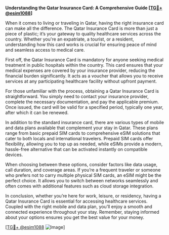**Understanding the Qatar Insurance Card: A Comprehensive Guide [[TG💪+ @esim1088](https://t.me/s/esim1088)]**

When it comes to living or traveling in Qatar, having the right insurance card can make all the difference. The Qatar Insurance Card is more than just a piece of plastic; it’s your gateway to quality healthcare services across the country. Whether you're an expatriate, a tourist, or a resident, understanding how this card works is crucial for ensuring peace of mind and seamless access to medical care.

First off, the Qatar Insurance Card is mandatory for anyone seeking medical treatment in public hospitals within the country. This card ensures that your medical expenses are covered by your insurance provider, reducing the financial burden significantly. It acts as a voucher that allows you to receive services at any participating healthcare facility without upfront payment. 

For those unfamiliar with the process, obtaining a Qatar Insurance Card is straightforward. You simply need to contact your insurance provider, complete the necessary documentation, and pay the applicable premium. Once issued, the card will be valid for a specified period, typically one year, after which it can be renewed.

In addition to the standard insurance card, there are various types of mobile and data plans available that complement your stay in Qatar. These plans range from basic prepaid SIM cards to comprehensive eSIM solutions that cater to both locals and international travelers. Prepaid SIM cards offer flexibility, allowing you to top up as needed, while eSIMs provide a modern, hassle-free alternative that can be activated instantly on compatible devices.

When choosing between these options, consider factors like data usage, call duration, and coverage areas. If you’re a frequent traveler or someone who prefers not to carry multiple physical SIM cards, an eSIM might be the perfect choice. It allows you to switch between networks seamlessly and often comes with additional features such as cloud storage integration.

In conclusion, whether you’re here for work, leisure, or residency, having a Qatar Insurance Card is essential for accessing healthcare services. Coupled with the right mobile and data plan, you’ll enjoy a smooth and connected experience throughout your stay. Remember, staying informed about your options ensures you get the best value for your money.

[[TG💪+ @esim1088](https://t.me/s/esim1088) ![Image](https://i.postimg.cc/Y0z9fWf4/image.png)]